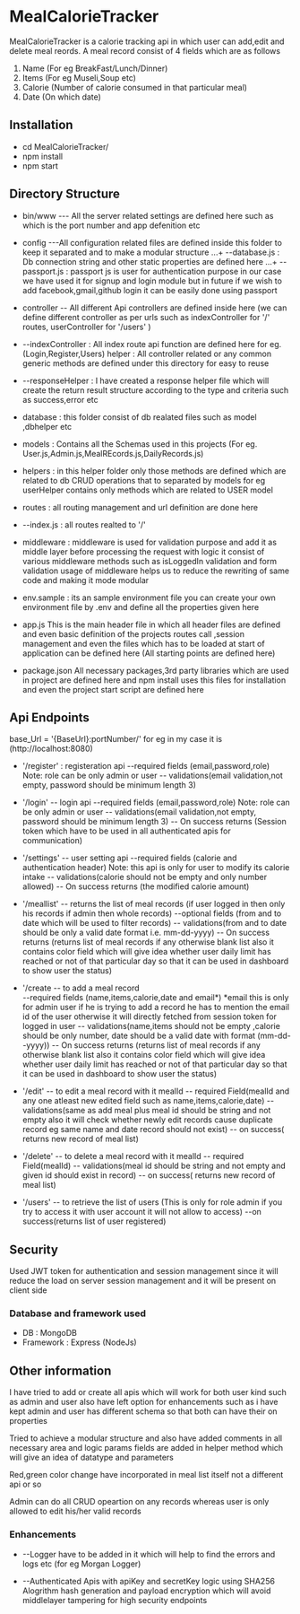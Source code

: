 # MealCalorieTracker

MealCalorieTracker is a calorie tracking api in which user can add,edit and delete meal reords.
A meal record consist of 4 fields which are as follows 
1. Name (For eg BreakFast/Lunch/Dinner)
2. Items (For eg Museli,Soup etc)
3. Calorie (Number of calorie consumed in that particular meal)
4. Date (On which date)

## Installation
+ cd MealCalorieTracker/
+ npm install
+ npm start 

## Directory Structure
+ bin/www --- All the server related settings are defined here such as which is the port number and app defenition etc

+ config  ---All configuration related files are defined inside this folder to keep it separated and to make a modular structure
 ...+ --database.js : Db connection string and other static properties are defined here 
 ...+ -- passport.js : passport js is user for authentication purpose in our case we have used it for signup and login module but in future if we wish to add facebook,gmail,github login it can be easily done using passport 

+ controller -- All different Api controllers are defined inside here (we can define different controller as per urls such as indexController for '/' routes, userController for '/users' )
 + --indexController : All index route api function are defined here for eg.(Login,Register,Users)
 helper  : All controller related or any common generic methods are defined under this directory for easy to reuse
 + --responseHelper : I have created a response helper file which will create the return result structure according to the type and criteria such as success,error etc

+ database : this folder consist of db realated files such as model ,dbhelper etc
 + models : Contains all the Schemas used in this projects (For eg. User.js,Admin.js,MealREcords.js,DailyRecords.js)
 + helpers : in this helper folder only those methods are defined which are related to db CRUD operations that to separated by models for eg userHelper contains only methods which are related to USER model

+ routes : all routing management and url definition are done here
 + --index.js : all routes realted to '/'
 + middleware : middleware is used for validation purpose and add it as middle layer before processing the request with logic 
  it consist of various middleware methods such as isLoggedIn validation and form validation usage of middleware helps us to reduce the rewriting of same code and making it mode modular 

+ env.sample : its an sample environment file you can create your own environment file by .env and define all the properties given here 

+ app.js 
This is the main header file in which all header files are defined and even basic definition of the projects routes call ,session management and even the files which has to be loaded at start of application can be defined here (All starting points are defined here)

+ package.json 
All necessary packages,3rd party libraries which are used in project are defined here and npm install uses this files for installation and even the project start script are defined here 

## Api Endpoints 
base_Url = '{BaseUrl}:portNumber/' for eg in my case it is (http://localhost:8080)
 + '/register' : registeration api 
	       --required fields (email,password,role) Note: role can be only admin or user
               -- validations(email validation,not empty, password should be minimum length 3)
 + '/login'     -- login api 
	       --required fields (email,password,role) Note: role can be only admin or user
               -- validations(email validation,not empty, password should be minimum length 3)
	       -- On success returns (Session token which have to be used in all authenticated apis for communication)
+ '/settings'  -- user setting  api 
	       --required fields (calorie and authentication header) Note: this api is only for user to modify its calorie intake
               -- validations(calorie should not be empty and only number allowed)
	       -- On success returns (the modified calorie amount)
+ '/meallist'  -- returns the list of meal records (if  user logged in  then only his records if admin then whole records)
	       --optional fields (from and to date which will be used to filter records)
	       -- validations(from and to date should be only a valid date format i.e. mm-dd-yyyy)
	       -- On success returns (returns list of meal records if any otherwise blank list also it contains color field which will give idea whether user daily limit has reached or not of that particular day so that it can be used in dashboard to show user the status)

+ '/create    -- to add  a meal record	
	       --required fields (name,items,calorie,date and email*) *email this is only for admin user if he is trying to add a record he has to mention the email id of the user otherwise it will directly fetched from session token for logged in user
	       -- validations(name,items should not be empty ,calorie should be only number, date should be a valid date with format (mm-dd--yyyy))
	       -- On success returns (returns list of meal records if any otherwise blank list also it contains color field which will give idea whether user daily limit has reached or not of that particular day so that it can be used in dashboard to show user the status)

+ '/edit'   -- to edit a meal record with it mealId 
	    -- required Field(mealId and any one atleast new edited field such as name,items,calorie,date)
            -- validations(same as add meal plus meal id should be string and not empty also it will check whether newly edit records cause duplicate record eg same name and date record should not exist)
	    -- on success( returns new record of meal list)

+ '/delete'  -- to delete a meal record with it mealId
	    -- required Field(mealId)
            -- validations(meal id should be string and not empty  and given id should exist in record)
	    -- on success( returns new record of meal list)
+ '/users'  -- to retrieve the list of users (This is only for role admin if you try to access it with user account it will not allow to access)
	    --on success(returns list of user registered)


## Security
Used JWT token for authentication and session management since it will reduce the load on server session management and it will be present on client side

### Database and framework used
+ DB : MongoDB
+ Framework : Express (NodeJs)

## Other information
I have tried to add or create all apis which will work for both user kind such as admin and user
also have left option for enhancements such as i have kept admin and user has different schema so that both can have their on properties 

Tried to achieve a modular structure and also have added comments in all necessary area and logic 
params fields are added in helper method which will give an idea of datatype and parameters

Red,green color change have incorporated in meal list itself not a different api or so 

Admin can do all CRUD opeartion on any records whereas user is only allowed to edit his/her valid records


### Enhancements
+ --Logger have to be added in it which will help to find the errors and logs etc (for eg Morgan Logger)

+ --Authenticated Apis with apiKey and secretKey logic  using SHA256 Alogrithm hash generation and payload encryption which will avoid middlelayer tampering for high security endpoints 
